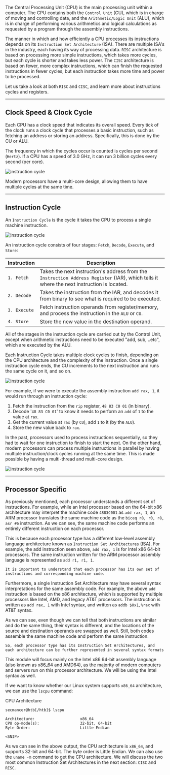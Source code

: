 The Central Processing Unit (CPU) is the main processing unit within a computer. The CPU contains both the `Control Unit` (CU), which is in charge of moving and controlling data, and the `Arithmetic/Logic Unit` (ALU), which is in charge of performing various arithmetics and logical calculations as requested by a program through the assembly instructions.

The manner in which and how efficiently a CPU processes its instructions depends on its `Instruction Set Architecture` (ISA). There are multiple ISA's in the industry, each having its way of processing data. `RISC` architecture is based on processing more simple instructions, which takes more cycles, but each cycle is shorter and takes less power. The `CISC` architecture is based on fewer, more complex instructions, which can finish the requested instructions in fewer cycles, but each instruction takes more time and power to be processed.

Let us take a look at both `RISC` and `CISC`, and learn more about instructions cycles and registers.

---

## Clock Speed & Clock Cycle

Each CPU has a clock speed that indicates its overall speed. Every tick of the clock runs a clock cycle that processes a basic instruction, such as fetching an address or storing an address. Specifically, this is done by the CU or ALU.

The frequency in which the cycles occur is counted is cycles per second (`Hertz`). If a CPU has a speed of 3.0 GHz, it can run 3 billion cycles every second (per core).

![instruction cycle](https://academy.hackthebox.com/storage/modules/85/assembly_clock_cycle_0.jpg)

Modern processors have a multi-core design, allowing them to have multiple cycles at the same time.

---

## Instruction Cycle

An `Instruction Cycle` is the cycle it takes the CPU to process a single machine instruction.

![instruction cycle](https://academy.hackthebox.com/storage/modules/85/assembly_instruction_cycle.jpg)

An instruction cycle consists of four stages: `Fetch`, `Decode`, `Execute`, and `Store`:

| **Instruction** | **Description** |
| --- | --- |
| `1. Fetch` | Takes the next instruction's address from the `Instruction Address Register` (IAR), which tells it where the next instruction is located. |
| `2. Decode` | Takes the instruction from the IAR, and decodes it from binary to see what is required to be executed. |
| `3. Execute` | Fetch instruction operands from register/memory, and process the instruction in the `ALU` or `CU`. |
| `4. Store` | Store the new value in the destination operand. |

All of the stages in the instruction cycle are carried out by the Control Unit, except when arithmetic instructions need to be executed "add, sub, ..etc", which are executed by the ALU.

Each Instruction Cycle takes multiple clock cycles to finish, depending on the CPU architecture and the complexity of the instruction. Once a single instruction cycle ends, the CU increments to the next instruction and runs the same cycle on it, and so on.

![instruction cycle](https://academy.hackthebox.com/storage/modules/85/assembly_clock_cycle_1.jpg)

For example, if we were to execute the assembly instruction `add rax, 1`, it would run through an instruction cycle:

1. Fetch the instruction from the `rip` register, `48 83 C0 01` (in binary).
2. Decode '`48 83 C0 01`' to know it needs to perform an `add` of `1` to the value at `rax`.
3. Get the current value at `rax` (by `CU`), add `1` to it (by the `ALU`).
4. Store the new value back to `rax`.

In the past, processors used to process instructions sequentially, so they had to wait for one instruction to finish to start the next. On the other hand, modern processors can process multiple instructions in parallel by having multiple instruction/clock cycles running at the same time. This is made possible by having a multi-thread and multi-core design.

![instruction cycle](https://academy.hackthebox.com/storage/modules/85/assembly_clock_cycle_2.jpg)

---

## Processor Specific

As previously mentioned, each processor understands a different set of instructions. For example, while an Intel processor based on the 64-bit x86 architecture may interpret the machine code `4883C001` as `add rax, 1`, an ARM processor translates the same machine code as the `biceq r8, r0, r8, asr #6` instruction. As we can see, the same machine code performs an entirely different instruction on each processor.

This is because each processor type has a different low-level assembly language architecture known as `Instruction Set Architectures` (ISA). For example, the add instruction seen above, `add rax, 1` is for Intel x86 64-bit processors. The same instruction written for the ARM processor assembly language is represented as `add r1, r1, 1`.

`It is important to understand that each processor has its own set of instructions and corresponding machine code.`

Furthermore, a single Instruction Set Architecture may have several syntax interpretations for the same assembly code. For example, the above `add` instruction is based on the x86 architecture, which is supported by multiple processors like Intel, AMD, and legacy AT&T processors. The instruction is written as `add rax, 1` with Intel syntax, and written as `addb $0x1,%rax` with AT&T syntax.

As we can see, even though we can tell that both instructions are similar and do the same thing, their syntax is different, and the locations of the source and destination operands are swapped as well. Still, both codes assemble the same machine code and perform the same instruction.

`So, each processor type has its Instruction Set Architectures, and each architecture can be further represented in several syntax formats`

This module will focus mainly on the Intel x86 64-bit assembly language (also known as x86\_64 and AMD64), as the majority of modern computers and servers run on this processor architecture. We will be using the Intel syntax as well.

If we want to know whether our Linux system supports `x86_64` architecture, we can use the `lscpu` command:

CPU Architecture

```shell-session
secmancer@htb[/htb]$ lscpu

Architecture:                    x86_64
CPU op-mode(s):                  32-bit, 64-bit
Byte Order:                      Little Endian

<SNIP>
```

As we can see in the above output, the CPU architecture is `x86_64`, and supports 32-bit and 64-bit. The byte order is Little Endian. We can also use the `uname -m` command to get the CPU architecture. We will discuss the two most common Instruction Set Architectures in the next section: `CISC` and `RISC`.